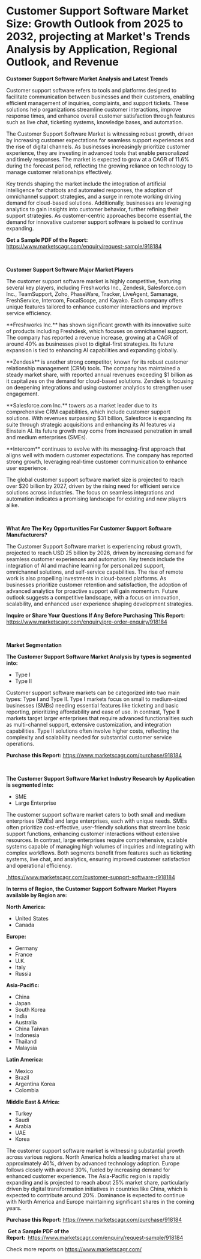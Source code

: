 <p><h1>Customer Support Software Market Size: Growth Outlook from 2025 to 2032, projecting at Market's Trends Analysis by Application, Regional Outlook, and Revenue</h1></p><p><strong>Customer Support Software Market Analysis and Latest Trends</strong></p>
<p><p>Customer support software refers to tools and platforms designed to facilitate communication between businesses and their customers, enabling efficient management of inquiries, complaints, and support tickets. These solutions help organizations streamline customer interactions, improve response times, and enhance overall customer satisfaction through features such as live chat, ticketing systems, knowledge bases, and automation.</p><p>The Customer Support Software Market is witnessing robust growth, driven by increasing customer expectations for seamless support experiences and the rise of digital channels. As businesses increasingly prioritize customer experience, they are investing in advanced tools that enable personalized and timely responses. The market is expected to grow at a CAGR of 11.6% during the forecast period, reflecting the growing reliance on technology to manage customer relationships effectively.</p><p>Key trends shaping the market include the integration of artificial intelligence for chatbots and automated responses, the adoption of omnichannel support strategies, and a surge in remote working driving demand for cloud-based solutions. Additionally, businesses are leveraging analytics to gain insights into customer behavior, further refining their support strategies. As customer-centric approaches become essential, the demand for innovative customer support software is poised to continue expanding.</p></p>
<p><strong>Get a Sample PDF of the Report:&nbsp;</strong> <a href="https://www.marketscagr.com/enquiry/request-sample/918184?utm_campaign=2648&utm_medium=2&utm_source=Github&utm_content=ia&utm_term=07032025&utm_id=customer-support-software">https://www.marketscagr.com/enquiry/request-sample/918184</a></p>
<p>&nbsp;</p>
<p><strong>Customer Support Software Major Market Players</strong></p>
<p><p>The customer support software market is highly competitive, featuring several key players, including Freshworks Inc., Zendesk, Salesforce.com Inc., TeamSupport, Zoho, PhaseWare, Tracker, LiveAgent, Samanage, FreshService, Intercom, FocalScope, and Kayako. Each company offers unique features tailored to enhance customer interactions and improve service efficiency.</p><p>**Freshworks Inc.** has shown significant growth with its innovative suite of products including Freshdesk, which focuses on omnichannel support. The company has reported a revenue increase, growing at a CAGR of around 40% as businesses pivot to digital-first strategies. Its future expansion is tied to enhancing AI capabilities and expanding globally.</p><p>**Zendesk** is another strong competitor, known for its robust customer relationship management (CRM) tools. The company has maintained a steady market share, with reported annual revenues exceeding $1 billion as it capitalizes on the demand for cloud-based solutions. Zendesk is focusing on deepening integrations and using customer analytics to strengthen user engagement.</p><p>**Salesforce.com Inc.** towers as a market leader due to its comprehensive CRM capabilities, which include customer support solutions. With revenues surpassing $31 billion, Salesforce is expanding its suite through strategic acquisitions and enhancing its AI features via Einstein AI. Its future growth may come from increased penetration in small and medium enterprises (SMEs).</p><p>**Intercom** continues to evolve with its messaging-first approach that aligns well with modern customer expectations. The company has reported strong growth, leveraging real-time customer communication to enhance user experience. </p><p>The global customer support software market size is projected to reach over $20 billion by 2027, driven by the rising need for efficient service solutions across industries. The focus on seamless integrations and automation indicates a promising landscape for existing and new players alike.</p></p>
<p>&nbsp;</p>
<p><strong>What Are The Key Opportunities For Customer Support Software Manufacturers?</strong></p>
<p><p>The Customer Support Software market is experiencing robust growth, projected to reach USD 25 billion by 2026, driven by increasing demand for seamless customer experiences and automation. Key trends include the integration of AI and machine learning for personalized support, omnichannel solutions, and self-service capabilities. The rise of remote work is also propelling investments in cloud-based platforms. As businesses prioritize customer retention and satisfaction, the adoption of advanced analytics for proactive support will gain momentum. Future outlook suggests a competitive landscape, with a focus on innovation, scalability, and enhanced user experience shaping development strategies.</p></p>
<p><strong>Inquire or Share Your Questions If Any Before Purchasing This Report:</strong> <a href="https://www.marketscagr.com/enquiry/pre-order-enquiry/918184?utm_campaign=2648&utm_medium=2&utm_source=Github&utm_content=ia&utm_term=07032025&utm_id=customer-support-software">https://www.marketscagr.com/enquiry/pre-order-enquiry/918184</a></p>
<p>&nbsp;</p>
<p><strong>Market Segmentation</strong></p>
<p><strong>The Customer Support Software Market Analysis by types is segmented into:</strong></p>
<p><ul><li>Type I</li><li>Type II</li></ul></p>
<p><p>Customer support software markets can be categorized into two main types: Type I and Type II. Type I markets focus on small to medium-sized businesses (SMBs) needing essential features like ticketing and basic reporting, prioritizing affordability and ease of use. In contrast, Type II markets target larger enterprises that require advanced functionalities such as multi-channel support, extensive customization, and integration capabilities. Type II solutions often involve higher costs, reflecting the complexity and scalability needed for substantial customer service operations.</p></p>
<p><strong>Purchase this Report:&nbsp;</strong><a href="https://www.marketscagr.com/purchase/918184?utm_campaign=2648&utm_medium=2&utm_source=Github&utm_content=ia&utm_term=07032025&utm_id=customer-support-software">https://www.marketscagr.com/purchase/918184</a></p>
<p>&nbsp;</p>
<p><strong>The Customer Support Software Market Industry Research by Application is segmented into:</strong></p>
<p><ul><li>SME</li><li>Large Enterprise</li></ul></p>
<p><p>The customer support software market caters to both small and medium enterprises (SMEs) and large enterprises, each with unique needs. SMEs often prioritize cost-effective, user-friendly solutions that streamline basic support functions, enhancing customer interactions without extensive resources. In contrast, large enterprises require comprehensive, scalable systems capable of managing high volumes of inquiries and integrating with complex workflows. Both segments benefit from features such as ticketing systems, live chat, and analytics, ensuring improved customer satisfaction and operational efficiency.</p></p>
<p><a href="https://www.marketscagr.com/customer-support-software-r918184?utm_campaign=2648&utm_medium=2&utm_source=Github&utm_content=ia&utm_term=07032025&utm_id=customer-support-software">&nbsp;https://www.marketscagr.com/customer-support-software-r918184</a></p>
<p><strong>In terms of Region, the Customer Support Software Market Players available by Region are:</strong></p>
<p>
    <p> <strong> North America: </strong>
        <ul>
            <li>United States</li>
            <li>Canada</li>
        </ul>
        </p> 
    <p> <strong> Europe: </strong>
        <ul>
            <li>Germany</li>
            <li>France</li>
            <li>U.K.</li>
            <li>Italy</li>
            <li>Russia</li>
        </ul>
        </p> 
    <p> <strong> Asia-Pacific: </strong>
        <ul>
            <li>China</li>
            <li>Japan</li>
            <li>South Korea</li>
            <li>India</li>
            <li>Australia</li>
            <li>China Taiwan</li>
            <li>Indonesia</li>
            <li>Thailand</li>
            <li>Malaysia</li>
        </ul>
        </p> 
    <p> <strong> Latin America: </strong>
        <ul>
            <li>Mexico</li>
            <li>Brazil</li>
            <li>Argentina Korea</li>
            <li>Colombia</li>
        </ul>
        </p> 
    <p> <strong> Middle East & Africa: </strong>
        <ul>
            <li>Turkey</li>
            <li>Saudi</li>
            <li>Arabia</li>
            <li>UAE</li>
            <li>Korea</li>
        </ul>
    </p>
    </p>
<p><p>The customer support software market is witnessing substantial growth across various regions. North America holds a leading market share at approximately 40%, driven by advanced technology adoption. Europe follows closely with around 30%, fueled by increasing demand for enhanced customer experience. The Asia-Pacific region is rapidly expanding and is projected to reach about 25% market share, particularly driven by digital transformation initiatives in countries like China, which is expected to contribute around 20%. Dominance is expected to continue with North America and Europe maintaining significant shares in the coming years.</p></p>
<p><strong>Purchase this Report: </strong><a href="https://www.marketscagr.com/purchase/918184?utm_campaign=2648&utm_medium=2&utm_source=Github&utm_content=ia&utm_term=07032025&utm_id=customer-support-software">https://www.marketscagr.com/purchase/918184</a></p>
<p>&nbsp;<strong>Get a Sample PDF of the Report:&nbsp;&nbsp;</strong><a href="https://www.marketscagr.com/enquiry/request-sample/918184?utm_campaign=2648&utm_medium=2&utm_source=Github&utm_content=ia&utm_term=07032025&utm_id=customer-support-software">https://www.marketscagr.com/enquiry/request-sample/918184</a></p>
<p><strong></strong></p>
<p>Check more reports on <a href="https://www.marketscagr.com/?utm_campaign=2648&utm_medium=2&utm_source=Github&utm_content=ia&utm_term=07032025&utm_id=customer-support-software">https://www.marketscagr.com/</a></p>